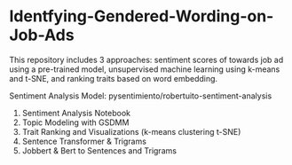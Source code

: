 # Identfying-Gendered-Wording-on-Job-Ads

This repository includes 3 approaches: sentiment scores of towards job ad using a pre-trained model, unsupervised machine learning using k-means and t-SNE, and ranking traits based on word embedding.

Sentiment Analysis Model: pysentimiento/robertuito-sentiment-analysis

1. Sentiment Analysis Notebook
2. Topic Modeling with GSDMM
3. Trait Ranking and Visualizations (k-means clustering t-SNE)
4. Sentence Transformer & Trigrams
5. Jobbert & Bert to Sentences and Trigrams

